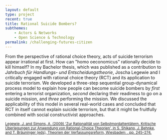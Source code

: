 ```yaml
---
layout: default
type: project
recent: true
title: Rational Suicide Bombers?
subthemes: 
    - Actors & Networks
    - Open Science & Technology
permalink: /challenging-futures-citizen
---
```


From the perspective of rational choice theory, acts of suicide terrorism appear irrational at first. How can "homo oeconomicus" rationally decide to kill himself? In my Bachelor thesis, which was published as a contribution to *Jahrbuch für Handlungs- und Entscheidungstheorie*, Joscha Legewie and I critically engaged with rational choice theory (RCT) and its application to suicide terrorism. We developed a three-step sequential group-dynamical process model to explain how people can become suicide bombers by *first* entering a terrorist organization, *second* declaring their readiness to go on a suicide mission, and *three* performing the mission. We discussed the applicability of this model in several real-world cases and concluded that RCT in itself cannot explain suicide terrorism, but that it might be fruitfully combined with social constructivist approaches.

<small>
    <a href="https://www.springerprofessional.de/en/zur-rationalitaet-von-selbstmordattentaetern-kritische-ueberlegu/2607794">
        Legewie, J. and Simons, A. (2009) 'Zur Rationalität von Selbstmordattentätern. Kritische Überlegungen zur Anwendung von Rational-Choice Theorien', in S. Shikano, J. Behnke, and T. Bräuninger (eds), Theorien der Verfassungsreform, Wiesbaden: . pp. 245–274.
    </a>
</small>